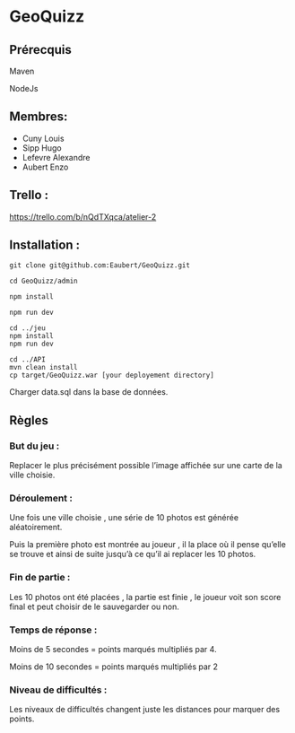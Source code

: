 # GeoQuizz

## Prérecquis

Maven

NodeJs

## Membres:
  - Cuny Louis
  - Sipp Hugo
  - Lefevre Alexandre
  - Aubert Enzo

## Trello :

https://trello.com/b/nQdTXqca/atelier-2

## Installation :
```shell
git clone git@github.com:Eaubert/GeoQuizz.git

cd GeoQuizz/admin

npm install

npm run dev
```
```shell
cd ../jeu
npm install
npm run dev
```
```shell
cd ../API
mvn clean install
cp target/GeoQuizz.war [your deployement directory]
```
Charger data.sql dans la base de données.
## Règles

### But du jeu :

Replacer le plus précisément possible l’image affichée sur une carte de la ville choisie.

### Déroulement :

Une fois une ville choisie , une série de 10 photos est générée aléatoirement.

Puis la première photo est montrée au joueur , il la place où il pense qu’elle se trouve et ainsi de suite jusqu’à ce qu’il ai replacer les 10 photos.

### Fin de partie :

Les 10 photos ont été placées , la partie est finie , le joueur voit son score final et peut choisir de le sauvegarder ou non.

### Temps de réponse :

Moins de 5 secondes = points marqués multipliés par 4.

Moins de 10 secondes = points marqués multipliés par 2

### Niveau de difficultés :

Les niveaux de difficultés changent juste les distances pour marquer des points.
